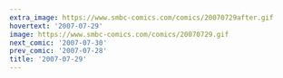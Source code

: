 ```yaml
---
extra_image: https://www.smbc-comics.com/comics/20070729after.gif
hovertext: '2007-07-29'
image: https://www.smbc-comics.com/comics/20070729.gif
next_comic: '2007-07-30'
prev_comic: '2007-07-28'
title: '2007-07-29'
---
```


